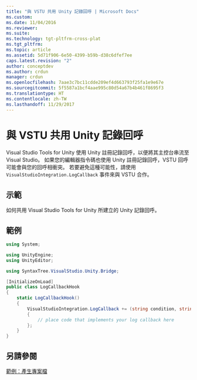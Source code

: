 ```yaml
---
title: "與 VSTU 共用 Unity 記錄回呼 | Microsoft Docs"
ms.custom: 
ms.date: 11/04/2016
ms.reviewer: 
ms.suite: 
ms.technology: tgt-pltfrm-cross-plat
ms.tgt_pltfrm: 
ms.topic: article
ms.assetid: 5d71f906-6e50-4399-b59b-d38c6dfef7ee
caps.latest.revision: "2"
author: conceptdev
ms.author: crdun
manager: crdun
ms.openlocfilehash: 7aae3c7bc11cdde209ef4d663793f25fa1e9e67e
ms.sourcegitcommit: 5f5587a1bcf4aae995c80d54a67b4b461f8695f3
ms.translationtype: HT
ms.contentlocale: zh-TW
ms.lasthandoff: 11/29/2017
---
```

# <a name="share-the-unity-log-callback-with-vstu"></a>與 VSTU 共用 Unity 記錄回呼
Visual Studio Tools for Unity 使用 Unity 註冊記錄回呼，以便將其主控台串流至 Visual Studio。 如果您的編輯器指令碼也使用 Unity 註冊記錄回呼，VSTU 回呼可能會與您的回呼相衝突。 若要避免這種可能性，請使用 `VisualStudioIntegration.LogCallback` 事件來與 VSTU 合作。  

## <a name="demonstrates"></a>示範  
 如何共用 Visual Studio Tools for Unity 所建立的 Unity 記錄回呼。  

## <a name="example"></a>範例  

```csharp  
using System;  

using UnityEngine;  
using UnityEditor;  

using SyntaxTree.VisualStudio.Unity.Bridge;  

[InitializeOnLoad]  
public class LogCallbackHook  
{  
    static LogCallbackHook()  
    {  
        VisualStudioIntegration.LogCallback += (string condition, string trace, LogType type) =>  
        {  
            // place code that implements your log callback here  
        };  
    }  
}  
```  

## <a name="see-also"></a>另請參閱  
 [範例：產生專案檔](../cross-platform/customize-project-files-created-by-vstu.md)
